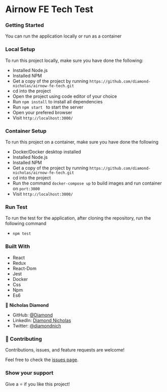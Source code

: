 # Airnow FE Tech Test

### Getting Started

You can run the application locally or run as a container

### Local Setup

To run this project locally, make sure you have done the following:

- Installed Node.js
- Installed NPM
- Get a copy of the project by running `https://github.com/diamond-nicholas/airnow-fe-tech.git`
- cd into the project
- Open the project using code editor of your choice
- Run `npm install` to install all dependencies
- Run `npm start ` to start the server
- Open your prefered browser
- Visit `http://localhost:3000/`

### Container Setup

To run this project on a container, make sure you have done the following

- Docker/Docker desktop installed
- Installed Node.js
- Installed NPM
- Get a copy of the project by running `https://github.com/diamond-nicholas/airnow-fe-tech.git`
- cd into the project
- Run the command `docker-compose up` to build images and run container on `port:3000`
- Visit `http://localhost:3000/`

### Run Test

To run the test for the application, after cloning the repository, run the following command

- `npm test`

### Built With

- React
- Redux
- React-Dom
- Jest
- Docker
- Css
- Npm
- Es6

👤 **Nicholas Diamond**

- GitHub: [@Diamond](https://github.com/diamond-nicholas)
- LinkedIn: [Diamond Nicholas](https://www.linkedin.com/in/diamond-nicholas/)
- Twitter: [@diamondnich](https://twitter.com/diamondnich)

### 🤝 Contributing

Contributions, issues, and feature requests are welcome!

Feel free to check the [issues page](https://github.com/diamond-nicholas/airnow-fe-tech/issues).

### Show your support

Give a ⭐️ if you like this project!
